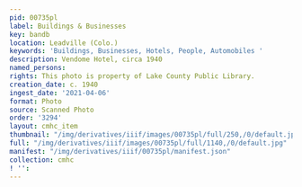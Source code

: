 ```yaml
---
pid: 00735pl
label: Buildings & Businesses
key: bandb
location: Leadville (Colo.)
keywords: 'Buildings, Businesses, Hotels, People, Automobiles '
description: Vendome Hotel, circa 1940
named_persons: 
rights: This photo is property of Lake County Public Library.
creation_date: c. 1940
ingest_date: '2021-04-06'
format: Photo
source: Scanned Photo
order: '3294'
layout: cmhc_item
thumbnail: "/img/derivatives/iiif/images/00735pl/full/250,/0/default.jpg"
full: "/img/derivatives/iiif/images/00735pl/full/1140,/0/default.jpg"
manifest: "/img/derivatives/iiif/00735pl/manifest.json"
collection: cmhc
! '': 
---
```

